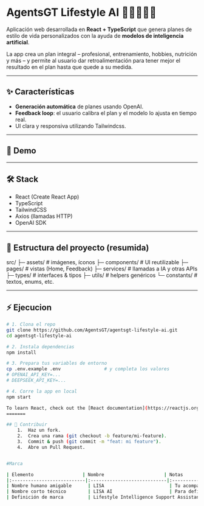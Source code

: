 

# AgentsGT Lifestyle AI 🎨🧑‍💻🏋️‍♀️

Aplicación web desarrollada en **React + TypeScript** que genera planes de estilo de vida personalizados con la ayuda de **modelos de inteligencia artificial**.

La app crea un plan integral – profesional, entrenamiento, hobbies, nutrición y más – y permite al usuario dar retroalimentación para tener mejor el resultado en el plan hasta que quede a su medida.

---

## ✨ Características

- **Generación automática** de planes usando OpenAI.
- **Feedback loop**: el usuario calibra el plan y el modelo lo ajusta en tiempo real.
- UI clara y responsiva utilizando Tailwindcss.

---

## 🚀 Demo

---

## 🛠️ Stack

- React (Create React App)
- TypeScript
- TailwindCSS
- Axios (llamadas HTTP)
- OpenAI SDK

---

## 📂 Estructura del proyecto (resumida)

src/
├─ assets/ # imágenes, íconos
├─ components/ # UI reutilizable
├─ pages/ # vistas (Home, Feedback)
├─ services/ # llamadas a IA y otras APIs
├─ types/ # interfaces & tipos
├─ utils/ # helpers genéricos
└─ constants/ # textos, enums, etc.

---

## ⚡ Ejecucion

```bash
# 1. Clona el repo
git clone https://github.com/AgentsGT/agentsgt-lifestyle-ai.git
cd agentsgt-lifestyle-ai

# 2. Instala dependencias
npm install

# 3. Prepara tus variables de entorno
cp .env.example .env                # y completa los valores
# OPENAI_API_KEY=...
# DEEPSEEK_API_KEY=...

# 4. Corre la app en local
npm start

To learn React, check out the [React documentation](https://reactjs.org/).
=======

## 🤝 Contribuir
	1.	Haz un fork.
	2.	Crea una rama (git checkout -b feature/mi-feature).
	3.	Commit & push (git commit -m "feat: mi feature").
	4.	Abre un Pull Request.


#Marca

| Elemento                  | Nombre                      | Notas                                  |
|:---------------------------|:----------------------------|:---------------------------------------|
| Nombre humano amigable      | LISA                        | Tu acompañante de estilo de vida       |
| Nombre corto técnico        | LISA AI                     | Para definir el motor IA               |
| Definición de marca         | Lifestyle Intelligence Support Assistant | Una IA personal para tu mejor vida |
```
